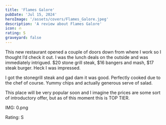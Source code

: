 ```yaml
---
title: 'Flames Galore'
pubDate: 'Jul 15, 2024'
heroImage: '/assets/covers/Flames_Galore.jpeg'
description: 'A review about Flames Galore'
icon: 🔥
rating: S
graveyard: false
---
```


This new restaurant opened a couple of doors down from where I work so I thought I’d check it out. I was the lunch deals on the outside and was immediately intrigued. $20 stone grill steak, $16 bangers and mash, $17 steak burger. Heck I was impressed.

I got the stonegrill steak and gad dam it was good. Perfectly cooked due to the chef of course. Yummy chips and actually generous serve of salad.

This place will be very popular soon and I imagine the prices are some sort of introductory offer, but as of this moment this is TOP TIER.

IMG: 0.png

Rating: S
